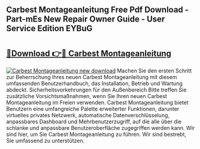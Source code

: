 ## Carbest Montageanleitung Free Pdf Download - Part-mEs New Repair Owner Guide - User Service Edition EYBuG

# <h2><a href="http://df6j5w.blite.top/?on=Carbest+Montageanleitung">🔗Download 👉🔴 Carbest Montageanleitung</a></h2>

[![Carbest Montageanleitung new download](https://i.imgur.com/lujVjoI.png)](http://df6j5w.blite.top/?on=Carbest+Montageanleitung)
Machen Sie den ersten Schritt zur Beherrschung Ihres neuen Carbest Montageanleitung mit diesem umfassenden Benutzerhandbuch, das Installation, Betrieb und Wartung abdeckt. Sicherheitsvorkehrungen für den Außenbereich Bitte treffen Sie zusätzliche Vorsichtsmaßnahmen, wenn Sie Ihren neuen Carbest Montageanleitung im Freien verwenden. Carbest Montageanleitung bietet Benutzern eine umfangreiche Palette erweiterter Funktionen, darunter virtuelles privates Netzwerk, automatische Datenverschlüsselung, anpassbares Dashboard und Mehrbenutzerzugriff, auf die alle über die schlanke und anpassbare Benutzeroberfläche zugegriffen werden kann. Wir sind hier, um Sie Carbest Montageanleitung zu führen. Wir sind bestrebt, Sie umfassend zu unterstützen.
